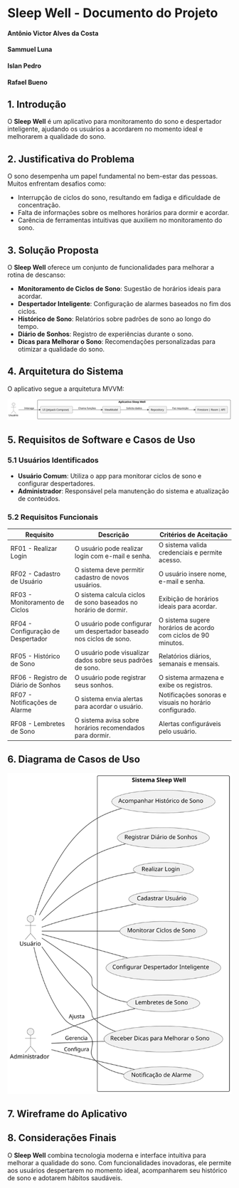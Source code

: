 # Sleep Well - Documento do Projeto

#### Antônio Victor Alves da Costa
#### Sammuel Luna
#### Islan Pedro
#### Rafael Bueno

## 1. Introdução
O **Sleep Well** é um aplicativo para monitoramento do sono e despertador inteligente, ajudando os usuários a acordarem no momento ideal e melhorarem a qualidade do sono.

## 2. Justificativa do Problema
O sono desempenha um papel fundamental no bem-estar das pessoas. Muitos enfrentam desafios como:
- Interrupção de ciclos do sono, resultando em fadiga e dificuldade de concentração.
- Falta de informações sobre os melhores horários para dormir e acordar.
- Carência de ferramentas intuitivas que auxiliem no monitoramento do sono.

## 3. Solução Proposta
O **Sleep Well** oferece um conjunto de funcionalidades para melhorar a rotina de descanso:
- **Monitoramento de Ciclos de Sono**: Sugestão de horários ideais para acordar.
- **Despertador Inteligente**: Configuração de alarmes baseados no fim dos ciclos.
- **Histórico de Sono**: Relatórios sobre padrões de sono ao longo do tempo.
- **Diário de Sonhos**: Registro de experiências durante o sono.
- **Dicas para Melhorar o Sono**: Recomendações personalizadas para otimizar a qualidade do sono.

## 4. Arquitetura do Sistema
O aplicativo segue a arquitetura MVVM:

![Diagrama da Arquitetura do Sistema](/arquiteturaSistemaSVG.svg)

## 5. Requisitos de Software e Casos de Uso
### 5.1 Usuários Identificados
- **Usuário Comum**: Utiliza o app para monitorar ciclos de sono e configurar despertadores.
- **Administrador**: Responsável pela manutenção do sistema e atualização de conteúdos.

### 5.2 Requisitos Funcionais
| **Requisito** | **Descrição** | **Critérios de Aceitação** |
|--------------|--------------|---------------------------|
| RF01 - Realizar Login | O usuário pode realizar login com e-mail e senha. | O sistema valida credenciais e permite acesso. |
| RF02 - Cadastro de Usuário | O sistema deve permitir cadastro de novos usuários. | O usuário insere nome, e-mail e senha. |
| RF03 - Monitoramento de Ciclos | O sistema calcula ciclos de sono baseados no horário de dormir. | Exibição de horários ideais para acordar. |
| RF04 - Configuração de Despertador | O usuário pode configurar um despertador baseado nos ciclos de sono. | O sistema sugere horários de acordo com ciclos de 90 minutos. |
| RF05 - Histórico de Sono | O usuário pode visualizar dados sobre seus padrões de sono. | Relatórios diários, semanais e mensais. |
| RF06 - Registro de Diário de Sonhos | O usuário pode registrar seus sonhos. | O sistema armazena e exibe os registros. |
| RF07 - Notificações de Alarme | O sistema envia alertas para acordar o usuário. | Notificações sonoras e visuais no horário configurado. |
| RF08 - Lembretes de Sono | O sistema avisa sobre horários recomendados para dormir. | Alertas configuráveis pelo usuário. |

## 6. Diagrama de Casos de Uso

![Diagrama de Casos de Uso](/casosDeUsoSleepWellSVG.svg)

## 7. Wireframe do Aplicativo


## 8. Considerações Finais
O **Sleep Well** combina tecnologia moderna e interface intuitiva para melhorar a qualidade do sono. Com funcionalidades inovadoras, ele permite aos usuários despertarem no momento ideal, acompanharem seu histórico de sono e adotarem hábitos saudáveis.
